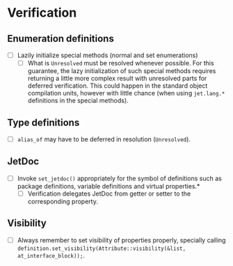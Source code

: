 # Verification

## Enumeration definitions

* [ ] Lazily initialize special methods (normal and set enumerations)
  * [ ] What is `Unresolved` must be resolved whenever possible. For this guarantee, the lazy initialization of such special methods requires returning a little more complex result with unresolved parts for deferred verification. This could happen in the standard object compilation units, however with little chance (when using `jet.lang.*` definitions in the special methods).

## Type definitions

* [ ] `alias_of` may have to be deferred in resolution (`Unresolved`).

## JetDoc

* [ ] Invoke `set_jetdoc()` appropriately for the symbol of definitions such as package definitions, variable definitions and virtual properties.*
  * [ ] Verification delegates JetDoc from getter or setter to the corresponding property.

## Visibility

* [ ] Always remember to set visibility of properties properly, specially calling `definition.set_visibility(Attribute::visibility(&list, at_interface_block));`.